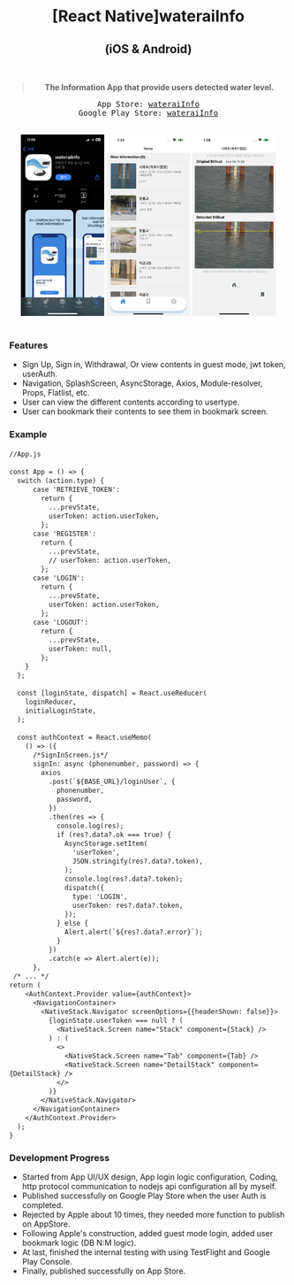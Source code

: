 <h1 align="center">[React Native]wateraiInfo<br/></h1>
<h2 align="center">(iOS & Android)</h2>

<div align="center">
  <br />
  <blockquote><b>The Information App that provide users detected water level.</b></blockquote>
  <pre align="center">App Store: <a href="https://apps.apple.com/kr/app/wateraiinfo/id6444245568">wateraiInfo</a><br/>Google Play Store: <a href="https://play.google.com/store/apps/details?id=com.wateraiinfo">wateraiInfo</a></pre>
</div>

<br/>

<div align="center">
  <img src="READMEimg/appstore.png" width="30%" height="50%">
  <img src="READMEimg/homescreen.PNG" width="30%" height="50%">
  <img src="READMEimg/detailscreen.png" width="30%" height="50%">
  <br />
</div>

<br/>

### Features

* Sign Up, Sign in, Withdrawal, Or view contents in guest mode, jwt token, userAuth.
* Navigation, SplashScreen, AsyncStorage, Axios, Module-resolver, Props, Flatlist, etc.
* User can view the different contents according to usertype.
* User can bookmark their contents to see them in bookmark screen.

### Example

```tsx
//App.js

const App = () => {
  switch (action.type) {
      case 'RETRIEVE_TOKEN':
        return {
          ...prevState,
          userToken: action.userToken,
        };
      case 'REGISTER':
        return {
          ...prevState,
          // userToken: action.userToken,
        };
      case 'LOGIN':
        return {
          ...prevState,
          userToken: action.userToken,
        };
      case 'LOGOUT':
        return {
          ...prevState,
          userToken: null,
        };
    }
  };

  const [loginState, dispatch] = React.useReducer(
    loginReducer,
    initialLoginState,
  );

  const authContext = React.useMemo(
    () => ({
      /*SignInScreen.js*/
      signIn: async (phonenumber, password) => {
        axios
          .post(`${BASE_URL}/loginUser`, {
            phonenumber,
            password,
          })
          .then(res => {
            console.log(res);
            if (res?.data?.ok === true) {
              AsyncStorage.setItem(
                'userToken',
                JSON.stringify(res?.data?.token),
              );
              console.log(res?.data?.token);
              dispatch({
                type: 'LOGIN',
                userToken: res?.data?.token,
              });
            } else {
              Alert.alert(`${res?.data?.error}`);
            }
          })
          .catch(e => Alert.alert(e));
      },
 /* ... */
return (
    <AuthContext.Provider value={authContext}>
      <NavigationContainer>
        <NativeStack.Navigator screenOptions={{headerShown: false}}>
          {loginState.userToken === null ? (
            <NativeStack.Screen name="Stack" component={Stack} />
          ) : (
            <>
              <NativeStack.Screen name="Tab" component={Tab} />
              <NativeStack.Screen name="DetailStack" component={DetailStack} />
            </>
          )}
        </NativeStack.Navigator>
      </NavigationContainer>
    </AuthContext.Provider>
  );
}
```

### Development Progress

* Started from App UI/UX design, App login logic configuration, Coding, http protocol communication to nodejs api configuration all by myself.
* Published successfully on Google Play Store when the user Auth is completed.
* Rejected by Apple about 10 times, they needed more function to publish on AppStore.
* Following Apple's construction, added guest mode login, added user bookmark logic (DB N:M logic).
* At last, finished the internal testing with using TestFlight and Google Play Console.
* Finally, published successfully on App Store.

